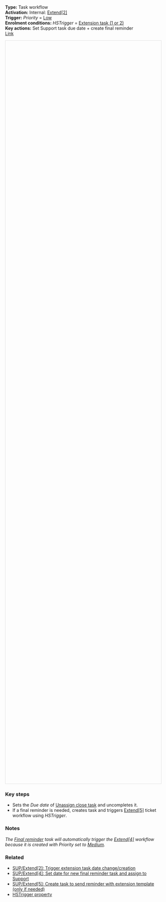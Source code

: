 **Type:** Task workflow  
**Activation:** Internal: <u>Extend[2]</u>  
**Trigger:** *Priority* = <u>Low</u>  
**Enrolment conditions:** *HSTrigger* = <u>Extension task (1 or 2)</u>  
**Key actions:** Set Support task due date + create final reminder  
<a target="_blank" href="https://app-eu1.hubspot.com/workflows/3479931/platform/flow/2274305232/edit">Link</a>  

<div id="viewer" style="width:100%;height:60vh;border:1px solid #ddd;"></div>
<script src="https://cdn.jsdelivr.net/npm/openseadragon@4.1/build/openseadragon/openseadragon.min.js"></script>
<script>
  document.addEventListener('DOMContentLoaded', function () {
    var basePath = window.location.pathname.replace(/\/workflows\/.*/, '/');
    var imgUrl = basePath + "images/SUP-Extend-3-Update-unassign-issue-task-date-and-create-new-final-reminder.png";
    OpenSeadragon({ id: "viewer", prefixUrl: "https://cdn.jsdelivr.net/npm/openseadragon@4.1/build/openseadragon/images/", tileSources: { type: "image", url: imgUrl, buildPyramid: false }, showNavigator: true, showZoomControl: true, showHomeControl: true, showFullPageControl: false });
  });
</script> 

### Key steps  
- Sets the *Due date* of <u>Unassign close task</u> and uncompletes it.  
- If a final reminder is needed, creates task and triggers <u>Extend[5]</u> ticket workflow using *HSTrigger*.  

### Notes  
<i>The <u>Final reminder</u> task will automatically trigger the <u>Extend[4]</u> workflow because it is created with *Priority* set to <u>Medium</u>.</i>  

### Related  
- [SUP/Extend[2]: Trigger extension task date change/creation](../workflows/SUP-Extend-2-Trigger-extension-task-date-change-creation.md)  
- [SUP/Extend[4]: Set date for new final reminder task and assign to Support](../workflows/SUP-Extend-4-Set-date-for-new-final-reminder-task-and-assign-to-Support.md)  
- [SUP/Extend[5]: Create task to send reminder with extension template (only if needed)](../workflows/SUP-Extend-5-Create-task-to-send-reminder-with-extension-template.md)  
- [HSTrigger property](../articles/Workflow-internal-properties.md#hstrigger)
